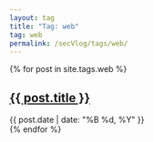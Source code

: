 ```yaml
---
layout: tag
title: "Tag: web"
tag: web
permalink: /secVlog/tags/web/
---
```


{% for post in site.tags.web %}
<article class="post">
    <h2><a href="{{ post.url }}">{{ post.title }}</a></h2>
    <div class="post-meta">
        <span class="date">{{ post.date | date: "%B %d, %Y" }}</span>
    </div>
</article>
{% endfor %}
